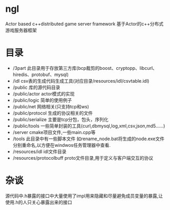 # ngl
Actor based c++distributed game server framework
基于Actor的c++分布式游戏服务器框架
# 目录
  * /3part                    此目录用于存放第三方库(bcp裁剪的boost、cryptopp、libcurl、hiredis、protobuf、mysql)
  * /idl                      csv表的生成代码生成工具(对应目录/resources/idl/csvtable.idl)
  * /public                   库的源代码目录
  * /public/actor             actor模式的实现
  * /public/logic             简单的使用例子
  * /public/net               网络相关(只支持tcp和ws)
  * /public/protocol          生成的协议相关的文件
  * /public/serialize         主要是tcp分包，包头，序列化
  * /public/tools             一些简单封装的工具(curl,dbmysql,log,xml,csv,json,md5......)
  * /server                   cmake项目文件,一些main.cpp等
  * /tools                    此目录中有一些脚本文件 如rename_node.bat将生成的node.exe文件分别重命名,以方便在windwos任务管理器中查看.
  * /resources/idl            idl文件目录
  * /resources/protocolbuff    proto文件目录,用于定义与客户端交互的协议

# 杂谈
  源代码中.h暴露的接口中大量使用了impl用来隐藏和尽量避免成员变量的暴露,让使用.h的人只关心暴露出来的接口
  


